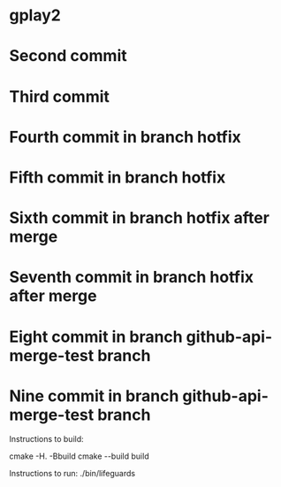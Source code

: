 # gplay2
# Second commit
# Third commit
# Fourth commit in branch hotfix
# Fifth commit in branch hotfix
# Sixth commit in branch hotfix after merge
# Seventh commit in branch hotfix after merge

# Eight commit in branch github-api-merge-test branch
# Nine commit in branch github-api-merge-test branch

Instructions to build:

cmake -H. -Bbuild
cmake --build build

Instructions to run:
./bin/lifeguards
